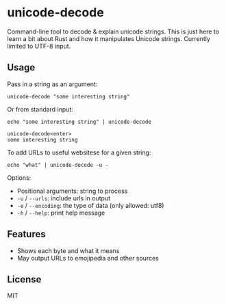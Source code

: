 # unicode-decode

Command-line tool to decode &amp; explain unicode strings. This is just here
to learn a bit about Rust and how it manipulates Unicode strings. Currently
limited to UTF-8 input.

## Usage

Pass in a string as an argument:

```
unicode-decode "some interesting string"
```

Or from standard input:

```
echo "some interesting string" | unicode-decode
```

```
unicode-decode<enter>
some interesting string
```

To add URLs to useful websitese for a given string:

```
echo "what" | unicode-decode -u -
```

Options:

* Positional arguments: string to process
* `-u` / `--urls`: include urls in output
* `-e` / `--encoding`: the type of data (only allowed: utf8)
* `-h` / `--help`: print help message

## Features

* Shows each byte and what it means
* May output URLs to emojipedia and other sources

## License

MIT
